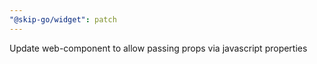 ```yaml
---
"@skip-go/widget": patch
---
```


Update web-component to allow passing props via javascript properties
